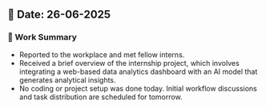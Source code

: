 ## 📅 Date: 26-06-2025

### 📌 Work Summary

- Reported to the workplace and met fellow interns.
- Received a brief overview of the internship project, which involves integrating a web-based data analytics dashboard with an AI model that generates analytical insights.
- No coding or project setup was done today. Initial workflow discussions and task distribution are scheduled for tomorrow.
